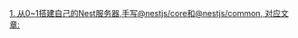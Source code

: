 [1. 从0~1搭建自己的Nest服务器,手写@nestjs/core和@nestjs/common, 对应文章:](https://juejin.cn/post/7437006854122651657)
